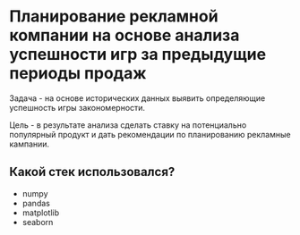 # Планирование рекламной компании на основе анализа успешности игр за предыдущие периоды продаж

Задача - на основе исторических данных выявить определяющие успешность игры закономерности.

Цель - в результате анализа сделать ставку на потенциально популярный продукт и дать рекомендации по планированию рекламные кампании.

## Какой стек использовался?
- numpy
- pandas
- matplotlib
- seaborn

